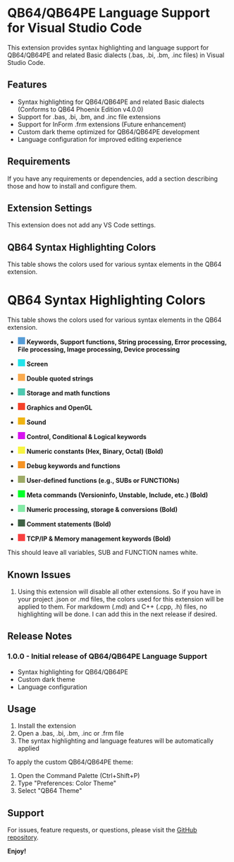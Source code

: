 # QB64/QB64PE Language Support for Visual Studio Code

This extension provides syntax highlighting and language support for QB64/QB64PE and related Basic dialects (.bas, .bi, .bm, .inc files) in Visual Studio Code.


## Features

- Syntax highlighting for QB64/QB64PE and related Basic dialects (Conforms to QB64 Phoenix Edition v4.0.0)
- Support for .bas, .bi, .bm, and .inc file extensions
- Support for InForm .frm extensions (Future enhancement)
- Custom dark theme optimized for QB64/QB64PE development
- Language configuration for improved editing experience


## Requirements

If you have any requirements or dependencies, add a section describing those and how to install and configure them.

## Extension Settings

This extension does not add any VS Code settings.

## QB64 Syntax Highlighting Colors

This table shows the colors used for various syntax elements in the QB64 extension.

# QB64 Syntax Highlighting Colors

This table shows the colors used for various syntax elements in the QB64 extension.

- ![#569CD6](images/colors/color-569CD6.png) **Keywords, Support functions, String processing, Error processing, File processing, Image processing, Device processing**

- ![#23e4eb](images/colors/color-23e4eb.png) **Screen**

- ![#faaa4e](images/colors/color-faaa4e.png) **Double quoted strings** 

- ![#4EC9B0](images/colors/color-4EC9B0.png) **Storage and math functions**

- ![#f54129](images/colors/color-f54129.png) **Graphics and OpenGL** 

- ![#f0b411](images/colors/color-f0b411.png) **Sound** 

- ![#d611f0](images/colors/color-d611f0.png) **Control, Conditional & Logical keywords**

- ![#f7f441](images/colors/color-f7f441.png) **Numeric constants (Hex, Binary, Octal) (Bold)** 

- ![#f59324](images/colors/color-f59324.png) **Debug keywords and functions**

- ![#9eaa67](images/colors/color-9eaa67.png) **User-defined functions (e.g., SUBs or FUNCTIONs)**

- ![#00ff2a](images/colors/color-00ff2a.png) **Meta commands (Versioninfo, Unstable, Include, etc.) (Bold)** 

- ![#84e9a6](images/colors/color-84e9a6.png) **Numeric processing, storage & conversions (Bold)**

- ![#416347](images/colors/color-416347.png) **Comment statements (Bold)**

- ![#f84040](images/colors/color-f84040.png) **TCP/IP & Memory management keywords (Bold)**


This should leave all variables, SUB and FUNCTION names white.


## Known Issues

1. Using this extension will disable all other extensions. So if you have in your project .json or .md files, the colors used for this extension will be applied to them. For markdowm (.md) and C++ (.cpp, .h) files, no highlighting will be done. I can add this in the next release if desired.

## Release Notes

### 1.0.0 - Initial release of QB64/QB64PE Language Support
  - Syntax highlighting for QB64/QB64PE
  - Custom dark theme
  - Language configuration


## Usage

1. Install the extension
2. Open a .bas, .bi, .bm, .inc or .frm file
3. The syntax highlighting and language features will be automatically applied

To apply the custom QB64/QB64PE theme:
1. Open the Command Palette (Ctrl+Shift+P)
2. Type "Preferences: Color Theme"
3. Select "QB64 Theme"


## Support

For issues, feature requests, or questions, please visit the [GitHub repository](https://github.com/GeorgeMcGinn/qb64-vscode).


**Enjoy!**
